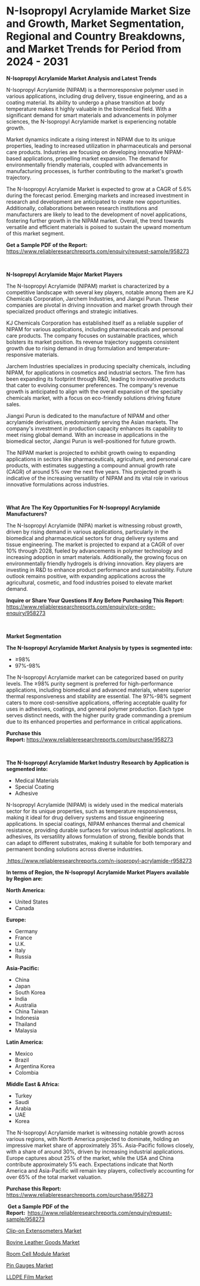 <p><h1>N-Isopropyl Acrylamide Market Size and Growth, Market Segmentation, Regional and Country Breakdowns, and Market Trends for Period from 2024 -  2031</h1></p><p><strong>N-Isopropyl Acrylamide Market Analysis and Latest Trends</strong></p>
<p><p>N-Isopropyl Acrylamide (NIPAM) is a thermoresponsive polymer used in various applications, including drug delivery, tissue engineering, and as a coating material. Its ability to undergo a phase transition at body temperature makes it highly valuable in the biomedical field. With a significant demand for smart materials and advancements in polymer sciences, the N-Isopropyl Acrylamide market is experiencing notable growth.</p><p>Market dynamics indicate a rising interest in NIPAM due to its unique properties, leading to increased utilization in pharmaceuticals and personal care products. Industries are focusing on developing innovative NIPAM-based applications, propelling market expansion. The demand for environmentally friendly materials, coupled with advancements in manufacturing processes, is further contributing to the market's growth trajectory. </p><p>The N-Isopropyl Acrylamide Market is expected to grow at a CAGR of 5.6% during the forecast period. Emerging markets and increased investment in research and development are anticipated to create new opportunities. Additionally, collaborations between research institutions and manufacturers are likely to lead to the development of novel applications, fostering further growth in the NIPAM market. Overall, the trend towards versatile and efficient materials is poised to sustain the upward momentum of this market segment.</p></p>
<p><strong>Get a Sample PDF of the Report:&nbsp;</strong> <a href="https://www.reliableresearchreports.com/enquiry/request-sample/958273?utm_campaign=10&utm_medium=2&utm_source=Github&utm_content=ia&utm_term=03122024&utm_id=n-isopropyl-acrylamide">https://www.reliableresearchreports.com/enquiry/request-sample/958273</a></p>
<p>&nbsp;</p>
<p><strong>N-Isopropyl Acrylamide Major Market Players</strong></p>
<p><p>The N-Isopropyl Acrylamide (NIPAM) market is characterized by a competitive landscape with several key players, notable among them are KJ Chemicals Corporation, Jarchem Industries, and Jiangxi Purun. These companies are pivotal in driving innovation and market growth through their specialized product offerings and strategic initiatives.</p><p>KJ Chemicals Corporation has established itself as a reliable supplier of NIPAM for various applications, including pharmaceuticals and personal care products. The company focuses on sustainable practices, which bolsters its market position. Its revenue trajectory suggests consistent growth due to rising demand in drug formulation and temperature-responsive materials.</p><p>Jarchem Industries specializes in producing specialty chemicals, including NIPAM, for applications in cosmetics and industrial sectors. The firm has been expanding its footprint through R&D, leading to innovative products that cater to evolving consumer preferences. The company's revenue growth is anticipated to align with the overall expansion of the specialty chemicals market, with a focus on eco-friendly solutions driving future sales.</p><p>Jiangxi Purun is dedicated to the manufacture of NIPAM and other acrylamide derivatives, predominantly serving the Asian markets. The company's investment in production capacity enhances its capability to meet rising global demand. With an increase in applications in the biomedical sector, Jiangxi Purun is well-positioned for future growth.</p><p>The NIPAM market is projected to exhibit growth owing to expanding applications in sectors like pharmaceuticals, agriculture, and personal care products, with estimates suggesting a compound annual growth rate (CAGR) of around 5% over the next five years. This projected growth is indicative of the increasing versatility of NIPAM and its vital role in various innovative formulations across industries.</p></p>
<p>&nbsp;</p>
<p><strong>What Are The Key Opportunities For N-Isopropyl Acrylamide Manufacturers?</strong></p>
<p><p>The N-Isopropyl Acrylamide (NIPA) market is witnessing robust growth, driven by rising demand in various applications, particularly in the biomedical and pharmaceutical sectors for drug delivery systems and tissue engineering. The market is projected to expand at a CAGR of over 10% through 2028, fueled by advancements in polymer technology and increasing adoption in smart materials. Additionally, the growing focus on environmentally friendly hydrogels is driving innovation. Key players are investing in R&D to enhance product performance and sustainability. Future outlook remains positive, with expanding applications across the agricultural, cosmetic, and food industries poised to elevate market demand.</p></p>
<p><strong>Inquire or Share Your Questions If Any Before Purchasing This Report:</strong> <a href="https://www.reliableresearchreports.com/enquiry/pre-order-enquiry/958273?utm_campaign=10&utm_medium=2&utm_source=Github&utm_content=ia&utm_term=03122024&utm_id=n-isopropyl-acrylamide">https://www.reliableresearchreports.com/enquiry/pre-order-enquiry/958273</a></p>
<p>&nbsp;</p>
<p><strong>Market Segmentation</strong></p>
<p><strong>The N-Isopropyl Acrylamide Market Analysis by types is segmented into:</strong></p>
<p><ul><li>≥98%</li><li>97%-98%</li></ul></p>
<p><p>The N-Isopropyl Acrylamide market can be categorized based on purity levels. The ≥98% purity segment is preferred for high-performance applications, including biomedical and advanced materials, where superior thermal responsiveness and stability are essential. The 97%-98% segment caters to more cost-sensitive applications, offering acceptable quality for uses in adhesives, coatings, and general polymer production. Each type serves distinct needs, with the higher purity grade commanding a premium due to its enhanced properties and performance in critical applications.</p></p>
<p><strong>Purchase this Report:&nbsp;</strong><a href="https://www.reliableresearchreports.com/purchase/958273?utm_campaign=10&utm_medium=2&utm_source=Github&utm_content=ia&utm_term=03122024&utm_id=n-isopropyl-acrylamide">https://www.reliableresearchreports.com/purchase/958273</a></p>
<p>&nbsp;</p>
<p><strong>The N-Isopropyl Acrylamide Market Industry Research by Application is segmented into:</strong></p>
<p><ul><li>Medical Materials</li><li>Special Coating</li><li>Adhesive</li></ul></p>
<p><p>N-Isopropyl Acrylamide (NIPAM) is widely used in the medical materials sector for its unique properties, such as temperature responsiveness, making it ideal for drug delivery systems and tissue engineering applications. In special coatings, NIPAM enhances thermal and chemical resistance, providing durable surfaces for various industrial applications. In adhesives, its versatility allows formulation of strong, flexible bonds that can adapt to different substrates, making it suitable for both temporary and permanent bonding solutions across diverse industries.</p></p>
<p><a href="https://www.reliableresearchreports.com/n-isopropyl-acrylamide-r958273?utm_campaign=10&utm_medium=2&utm_source=Github&utm_content=ia&utm_term=03122024&utm_id=n-isopropyl-acrylamide">&nbsp;https://www.reliableresearchreports.com/n-isopropyl-acrylamide-r958273</a></p>
<p><strong>In terms of Region, the N-Isopropyl Acrylamide Market Players available by Region are:</strong></p>
<p>
    <p> <strong> North America: </strong>
        <ul>
            <li>United States</li>
            <li>Canada</li>
        </ul>
        </p> 
    <p> <strong> Europe: </strong>
        <ul>
            <li>Germany</li>
            <li>France</li>
            <li>U.K.</li>
            <li>Italy</li>
            <li>Russia</li>
        </ul>
        </p> 
    <p> <strong> Asia-Pacific: </strong>
        <ul>
            <li>China</li>
            <li>Japan</li>
            <li>South Korea</li>
            <li>India</li>
            <li>Australia</li>
            <li>China Taiwan</li>
            <li>Indonesia</li>
            <li>Thailand</li>
            <li>Malaysia</li>
        </ul>
        </p> 
    <p> <strong> Latin America: </strong>
        <ul>
            <li>Mexico</li>
            <li>Brazil</li>
            <li>Argentina Korea</li>
            <li>Colombia</li>
        </ul>
        </p> 
    <p> <strong> Middle East & Africa: </strong>
        <ul>
            <li>Turkey</li>
            <li>Saudi</li>
            <li>Arabia</li>
            <li>UAE</li>
            <li>Korea</li>
        </ul>
    </p>
    </p>
<p><p>The N-Isopropyl Acrylamide market is witnessing notable growth across various regions, with North America projected to dominate, holding an impressive market share of approximately 35%. Asia-Pacific follows closely, with a share of around 30%, driven by increasing industrial applications. Europe captures about 25% of the market, while the USA and China contribute approximately 5% each. Expectations indicate that North America and Asia-Pacific will remain key players, collectively accounting for over 65% of the total market valuation.</p></p>
<p><strong>Purchase this Report: </strong><a href="https://www.reliableresearchreports.com/purchase/958273?utm_campaign=10&utm_medium=2&utm_source=Github&utm_content=ia&utm_term=03122024&utm_id=n-isopropyl-acrylamide">https://www.reliableresearchreports.com/purchase/958273</a></p>
<p>&nbsp;<strong>Get a Sample PDF of the Report:&nbsp;&nbsp;</strong><a href="https://www.reliableresearchreports.com/enquiry/request-sample/958273?utm_campaign=10&utm_medium=2&utm_source=Github&utm_content=ia&utm_term=03122024&utm_id=n-isopropyl-acrylamide">https://www.reliableresearchreports.com/enquiry/request-sample/958273</a></p>
<p><strong></strong></p>
<p><p><a href="https://issuu.com/reportprime-2/docs/clip-on-extensometers-market-size-2030.pptx?utm_campaign=10&utm_medium=2&utm_source=Github&utm_content=ia&utm_term=03122024&utm_id=n-isopropyl-acrylamide">Clip-on Extensometers Market</a></p><p><a href="https://github.com/mahnoor2003/Market-Research-Report-List-6/blob/main/bovine-leather-goods-market.md?utm_campaign=10&utm_medium=2&utm_source=Github&utm_content=ia&utm_term=03122024&utm_id=n-isopropyl-acrylamide">Bovine Leather Goods Market</a></p><p><a href="https://www.linkedin.com/pulse/room-cell-module-market-industry-trends-forecast-period-from-llxpc?utm_campaign=10&utm_medium=2&utm_source=Github&utm_content=ia&utm_term=03122024&utm_id=n-isopropyl-acrylamide">Room Cell Module Market</a></p><p><a href="https://issuu.com/reportprime-2/docs/pin-gauges-market-size-2030.pptx?utm_campaign=10&utm_medium=2&utm_source=Github&utm_content=ia&utm_term=03122024&utm_id=n-isopropyl-acrylamide">Pin Gauges Market</a></p><p><a href="https://www.linkedin.com/pulse/opportunities-challenges-lldpe-film-market-strategic-insights-zo9oc?utm_campaign=10&utm_medium=2&utm_source=Github&utm_content=ia&utm_term=03122024&utm_id=n-isopropyl-acrylamide">LLDPE Film Market</a></p></p>